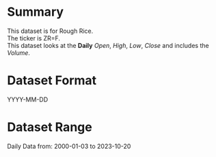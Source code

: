 # Summary

This dataset is for Rough Rice.      
The ticker is ZR=F.    
This dataset looks at the **Daily** _Open_, _High_, _Low_, _Close_ and includes the _Volume_.    


# Dataset Format  

YYYY-MM-DD    

# Dataset Range  

Daily Data from: 2000-01-03 to 2023-10-20      

